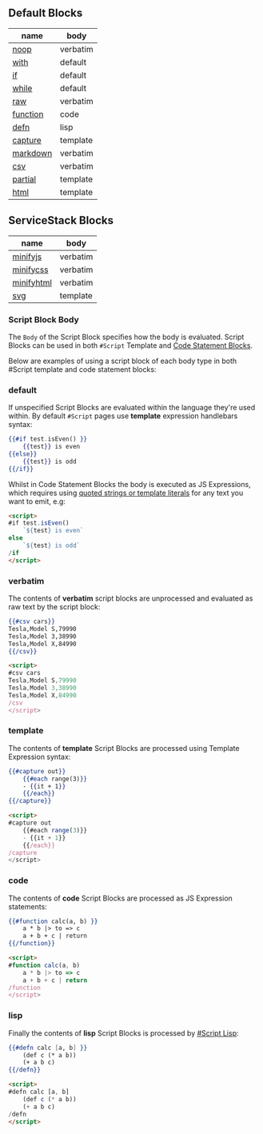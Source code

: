 ## Default Blocks

| name                      | body     |
|---------------------------|----------|
| [noop](#noop)             | verbatim |
| [with](#with)             | default  |
| [if](#if)                 | default  |
| [while](#while)           | default  |
| [raw](#raw)               | verbatim |
| [function](#function)     | code     |
| [defn](#defn)             | lisp     |
| [capture](#capture)       | template |
| [markdown](#markdown)     | verbatim |
| [csv](#csv)               | verbatim |
| [partial](#partial)       | template |
| [html](#html)             | template |

## ServiceStack Blocks

| name                      | body     |
|---------------------------|----------|
| [minifyjs](#minifyjs)     | verbatim |
| [minifycss](#minifycss)   | verbatim |
| [minifyhtml](#minifyhtml) | verbatim |
| [svg](#svg)               | template |

### Script Block Body

The `Body` of the Script Block specifies how the body is evaluated. Script Blocks can be used in both `#Script` Template and 
[Code Statement Blocks](/docs/syntax#language-blocks-and-expressions).  

Below are examples of using a script block of each body type in both #Script template and code statement blocks:

### default

If unspecified Script Blocks are evaluated within the language they're used within. 
By default `#Script` pages use **template** expression handlebars syntax:

```hbs
{{#if test.isEven() }}
    {{test}} is even
{{else}}
    {{test}} is odd
{{/if}}
```

Whilst in Code Statement Blocks the body is executed as JS Expressions, which requires using 
[quoted strings or template literals](/docs/syntax#quotes) for any text you want to emit, e.g:  

```html
<script>
#if test.isEven()
    `${test} is even`
else
    `${test} is odd`
/if
</script>
```

### verbatim

The contents of **verbatim** script blocks are unprocessed and evaluated as raw text by the script block:

```hbs
{{#csv cars}}
Tesla,Model S,79990
Tesla,Model 3,38990
Tesla,Model X,84990
{{/csv}}
```

```html
<script>
#csv cars
Tesla,Model S,79990
Tesla,Model 3,38990
Tesla,Model X,84990
/csv
</script>
```

### template

The contents of **template** Script Blocks are processed using Template Expression syntax:

```hbs
{{#capture out}}
    {{#each range(3)}}
    - {{it + 1}}
    {{/each}}
{{/capture}}
```

```html
<script>
#capture out
    {{#each range(3)}}
    - {{it + 1}}
    {{/each}}
/capture
</script>
```

### code

The contents of **code** Script Blocks are processed as JS Expression statements:

```hbs
{{#function calc(a, b) }}
    a * b |> to => c
    a + b + c | return
{{/function}}
```

```html
<script>
#function calc(a, b)
    a * b |> to => c
    a + b + c | return
/function 
</script>
```

### lisp

Finally the contents of **lisp** Script Blocks is processed by [#Script Lisp](/lisp/):

```hbs
{{#defn calc [a, b] }}
    (def c (* a b))
    (+ a b c)
{{/defn}}
```
    
```html
<script>
#defn calc [a, b]
    (def c (* a b))
    (+ a b c)
/defn
</script>
```

